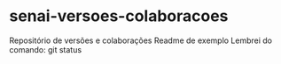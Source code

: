 # senai-versoes-colaboracoes
Repositório de versões e colaborações
Readme de exemplo
Lembrei do comando: git status

